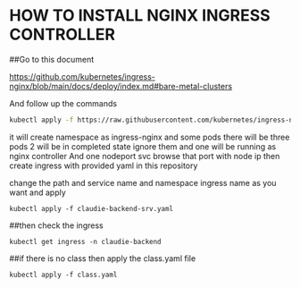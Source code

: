 <h1 allign='center'>HOW TO INSTALL NGINX INGRESS CONTROLLER</h1>

##Go to this document

https://github.com/kubernetes/ingress-nginx/blob/main/docs/deploy/index.md#bare-metal-clusters

And follow up the commands

```bash
kubectl apply -f https://raw.githubusercontent.com/kubernetes/ingress-nginx/controller-v1.10.1/deploy/static/provider/baremetal/deploy.yaml
```


it will create namespace as ingress-nginx and some pods there will be three pods 2 will be in completed state ignore them and one will be running as nginx controller
And one nodeport svc browse that port with node ip then create ingress with provided yaml in this repository

change the path and service name and namespace ingress name as you want and apply

```
kubectl apply -f claudie-backend-srv.yaml
```
##then check the ingress 
```
kubectl get ingress -n claudie-backend 
```
##if there is no class then apply the class.yaml file
```
kubectl apply -f class.yaml
```

